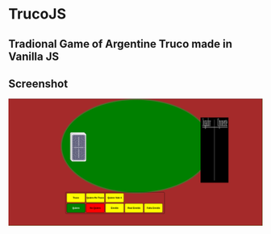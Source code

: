 # TrucoJS

## Tradional Game of Argentine Truco made in Vanilla JS

## Screenshot

![](screenshot.png)
